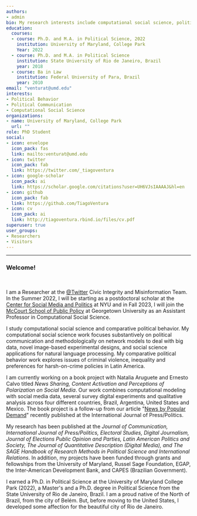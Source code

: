 ```yaml
---
authors:
- admin
bio: My research interests include computational social science, political commmunication and political behavior in Latin America. 
education:
  courses:
  - course: Ph.D. and M.A. in Political Science, 2022
    institution: University of Maryland, College Park
    Year: 2022
  - course: Ph.D. and M.A. in Political Science
    institution: State University of Rio de Janeiro, Brazil
    year: 2018
  - course: Ba in Law
    institution: Federal University of Para, Brazil
    year: 2010
email: "venturat@umd.edu"
interests:
- Political Behavior
- Political Communication
- Computational Social Science
organizations:
- name: University of Maryland, College Park
  url: ""
role: PhD Student
social:
- icon: envelope
  icon_pack: fas
  link: mailto:venturat@umd.edu
- icon: twitter
  icon_pack: fab
  link: https://twitter.com/_tiagoventura
- icon: google-scholar
  icon_pack: ai
  link: https://scholar.google.com/citations?user=UH6VJsIAAAAJ&hl=en
- icon: github
  icon_pack: fab
  link: https://github.com/TiagoVentura
- icon: cv
  icon_pack: ai
  link: http://tiagoventura.rbind.io/files/cv.pdf
superuser: true
user_groups:
- Researchers
- Visitors
---
```


<hr>


### Welcome!

<br>

I am a Researcher at the [@Twitter](https://twitter.com/TwitterResearch) Civic Integrity and Misinformation Team. In the Summer 2022, I will be starting as a postdoctoral scholar at the [Center for Social Media and Politics](https://csmapnyu.org/) at NYU and in Fall 2023, I will join the [McCourt School of Public Policy](https://mccourt.georgetown.edu/) at Georgetown University as an Assistant Professor in Computational Social Science. 

I study  computational social science and comparative political behavior. My computational social science work focuses substantively on political communication and methodologically on network models to deal with big data, novel image-based experimental designs, and social science applications for natural language processing. My comparative political behavior work explores issues of criminal violence, inequality and preferences for harsh-on-crime policies in Latin America. 

I am currently working on a book project with Natalia Aruguete and Ernesto Calvo titled *News Sharing, Content Activation and Perceptions of Polarization on Social Media*. Our work combines computational modeling with social media data, several survey digital experiments and qualitative analysis across four different countries, Brazil, Argentina, United States and Mexico. The book project is a follow-up from our article "[News by Popular Demand](https://journals.sagepub.com/doi/abs/10.1177/19401612211057068)" recently published at the International Journal of Press/Politics.

<!--Our book project develops a novel theoretical explanation for the intricate connection between perceptions of heightened polarization in social media discourses and the mixed empirical evidence of users' sorting in these plataforms. Instead of focusing on the formation of online echo-chambers (sorting), our theory discusses how social media bubbles may emerge from different propensities of partisan users' to share content on social media and its upstream effects on perceived polarization.
My dissertation research focuses on criminal violence and political behavior in Latin America: how citizens make strategic decisions about security policies in violent democracies, how exposure to crime affects citizens' willingness to invest in security, and how these concerns ultimately enter into the electoral arena via support for candidates campaigning on tough-on-crime policies.-->

My research has been published at the _Journal of Communication, International Journal of Press/Politics, Electoral Studies, Digital Journalism, Journal of Elections Public Opinion and Parties, Latin American Politics and Society, The Journal of Quantitative Description (Digital Media), and The SAGE Handbook of Research Methods in Political Science and International Relations_. In addition, my projects have been funded through grants and fellowships from the University of Maryland, Russel Sage Foundation, EGAP, the Inter-American Development Bank, and CAPES (Brazilian Government).

I earned a Ph.D. in Political Science at the University of Maryland College Park (2022), a Master's and a Ph.D. degree in Political Science from the State University of Rio de Janeiro, Brazil. I am a proud native of the North of Brazil, from the city of Belém. But, before moving to the United States, I developed some affection for the beautiful city of Rio de Janeiro. 

<!-- I am also passionate about teaching and sharing my experience working on computational social science with other colleagues.  I have taught several workshops at both graduate and undergraduate levels, including a full semester seminar on [Introduction to Computational Social Science](https://fgvintrocss.netlify.app/) to undergraduate students. I was also the organizer of the first [Summer Institute in Computational Social Science in Brazil](https://sicss.io/2021/fgv-dapp-brazil/) during Summer 2021. 

<!---  Bem-vindo ao meu site!

Sou aluno de doutorado em Ciência Política na Universidade de Maryland, College Park, Estados Unidos. Minha pesquisa foca em economica política comparada e comportamento político. Minha tese propõe um modelo teórico para compreender efeito de desigualdade econômica e victimização em preferencias por políticas de segurança na América Latina. No Brasil, obtive os títulos de  Mestrado e Doutorado em Ciência Política no IESP-UERJ. Minha agenda de pesquisa focou-se principalmente em formas de medir efetividade de experiências participativas e partidos politicos.  Confira neste link os materiais do workshop [Acessando dados da web em R](https://tiagoventura.github.io/workshop_ufpa/) que ofertei na minha alma-mater, Universidade Federal do Para. -->

